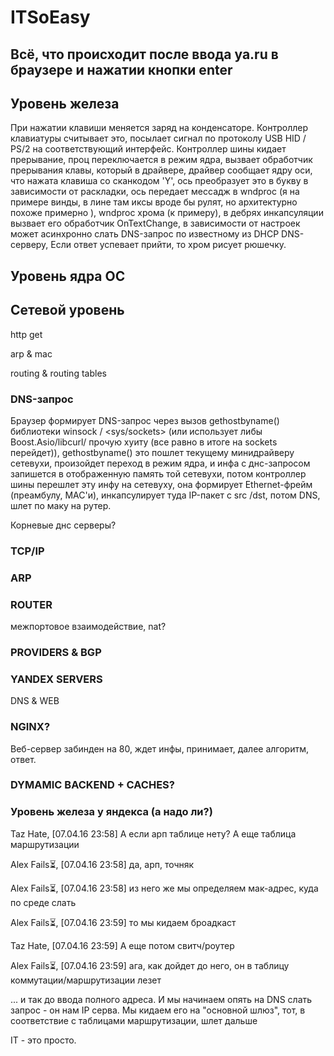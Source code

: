 # ITSoEasy
## Всё, что происходит после ввода ya.ru в браузере и нажатии кнопки enter

## Уровень железа

При нажатии клавиши меняется заряд на конденсаторе. 
Контроллер клавиатуры считывает это, посылает сигнал по протоколу USB HID / PS/2 на соответствующий интерфейс. 
Контроллер шины кидает прерывание, проц переключается в режим ядра, вызвает обработчик прерывания клавы, который в драйвере, драйвер сообщает ядру оси, 
что нажата клавиша со сканкодом 'Y', ось преобразует это в букву в зависимости от раскладки, 
ось передает мессадж в wndproc (я на примере винды, в лине там иксы вроде бы рулят, но архитектурно похоже примерно ), 
wndproc хрома (к примеру), в дебрях инкапсуляции вызвает его обработчик OnTextChange, 
в зависимости от настроек может асинхронно слать DNS-запрос по известному из DHCP DNS-серверу, Если ответ успевает прийти, то хром рисует рюшечку.

## Уровень ядра ОС

## Сетевой уровень


http get

arp & mac

routing & routing tables


### DNS-запрос
  
Браузер формирует DNS-запрос через вызов gethostbyname() библиотеки winsock / <sys/sockets> (или использует либы Boost.Asio/libcurl/ прочую хуиту (все равно в итоге на sockets перейдет)), gethostbyname() это пошлет текущему минидрайверу сетевухи, произойдет переход в режим ядра, 
и инфа с днс-запросом запишется в отображенную память той сетевухи, потом контроллер шины перешлет эту инфу на сетевуху, 
она формирует Ethernet-фрейм (преамбулу, MAC'и), инкапсулирует туда IP-пакет с src /dst, потом DNS, шлет по маку на рутер.

Корневые днс серверы?

### TCP/IP

### ARP

### 

### ROUTER

межпортовое взаимодействие, nat? 

### PROVIDERS & BGP

### YANDEX SERVERS

DNS & WEB

### NGINX?

Веб-сервер забинден на 80, ждет инфы, принимает, далее алгоритм, ответ.


### DYMAMIC BACKEND + CACHES?

### Уровень железа у яндекса (а надо ли?) 



Taz Hate, [07.04.16 23:58]
А если  арп таблице нету? А еще таблица маршрутизации

Alex Fails⏳, [07.04.16 23:58]
да, арп, точняк

Alex Fails⏳, [07.04.16 23:58]
из него же мы определяем мак-адрес, куда по среде слать


Alex Fails⏳, [07.04.16 23:59]
то мы кидаем броадкаст

Taz Hate, [07.04.16 23:59]
А еще потом свитч/роутер


Alex Fails⏳, [07.04.16 23:59]
ага, как дойдет до него, он в таблицу коммутации/маршрутизации лезет

... и так до ввода полного адреса. И мы начинаем опять на DNS слать запрос - он нам IP серва. Мы кидаем его на "основной шлюз", тот, в соответствие с таблицами маршрутизации, шлет дальше

IT - это просто.
